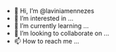 - 👋 Hi, I’m @laviniamennezes
- 👀 I’m interested in ...
- 🌱 I’m currently learning ...
- 💞️ I’m looking to collaborate on ...
- 📫 How to reach me ...

<!---
laviniamennezes/laviniamennezes is a ✨ special ✨ repository because its `README.md` (this file) appears on your GitHub profile.
You can click the Preview link to take a look at your changes.
--->
